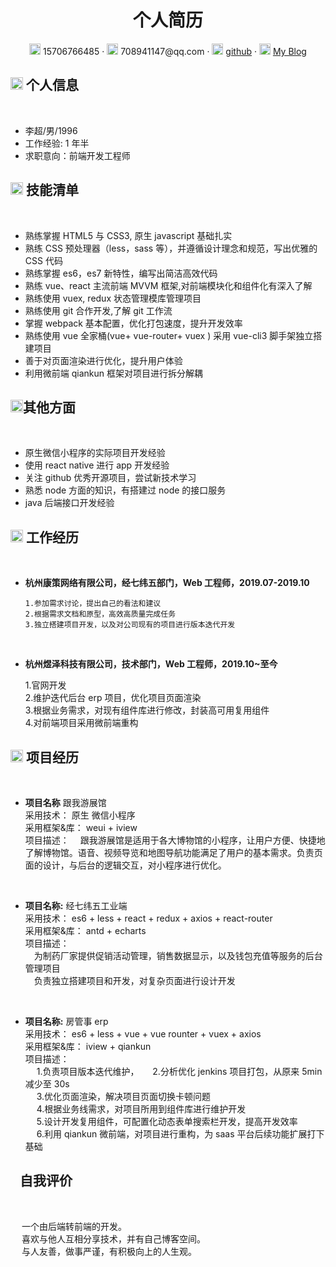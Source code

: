 <center>
     <h1>个人简历</h1>
     <div>
         <span>
             <img src="../.vuepress/assets/img/phone-solid.svg" width="18px">
             15706766485
         </span>
         ·
         <span>
             <img src="../.vuepress/assets/img/envelope-solid.svg" width="18px">
             708941147@qq.com
         </span>
         ·
         <span>
             <img src="../.vuepress/assets/img/github-brands.svg" width="18px">
             <a href="https://github.com/wow-lc">github</a>
         </span>
         ·
         <span>
             <img src="../.vuepress/assets/img/rss-solid.svg" width="18px">
             <a href="https://wow-lc.github.io/skills_blog/">My Blog</a>
         </span>
     </div>
 </center>

## <img src="../.vuepress/assets/img/info-circle-solid.svg" width="20px"> 个人信息

 <br/>

- 李超/男/1996
- 工作经验: 1 年半
- 求职意向：前端开发工程师

## <img src="../.vuepress/assets/img/tools-solid.svg" width="20px"> 技能清单

 <br/>

- 熟练掌握 HTML5 与 CSS3, 原生 javascript 基础扎实
- 熟练 CSS 预处理器（less，sass 等），并遵循设计理念和规范，写出优雅的 CSS 代码
- 熟练掌握 es6，es7 新特性，编写出简洁高效代码
- 熟练 vue、react 主流前端 MVVM 框架,对前端模块化和组件化有深入了解
- 熟练使用 vuex, redux 状态管理模库管理项目
- 熟练使用 git 合作开发,了解 git 工作流
- 掌握 webpack 基本配置，优化打包速度，提升开发效率
- 熟练使用 vue 全家桶(vue+ vue-router+ vuex ) 采用 vue-cli3 脚手架独立搭建项目
- 善于对页面渲染进行优化，提升用户体验
- 利用微前端 qiankun 框架对项目进行拆分解耦

## <img src="../.vuepress/assets/img/tools-solid.svg" width="20px">其他方面

<br/>

- 原生微信小程序的实际项目开发经验
- 使用 react native 进行 app 开发经验
- 关注 github 优秀开源项目，尝试新技术学习
- 熟悉 node 方面的知识，有搭建过 node 的接口服务
- java 后端接口开发经验

## <img src="../.vuepress/assets/img/briefcase-solid.svg" width="20px"> 工作经历

<br/>

- **杭州康策网络有限公司，经七纬五部门，Web 工程师，2019.07-2019.10**

      1.参加需求讨论，提出自己的看法和建议
      2.根据需求文档和原型，高效高质量完成任务
      3.独立搭建项目开发，以及对公司现有的项目进行版本迭代开发

  <br/>

- **杭州煜泽科技有限公司，技术部门，Web 工程师，2019.10~至今**

  1.官网开发  
   2.维护迭代后台 erp 项目，优化项目页面渲染  
   3.根据业务需求，对现有组件库进行修改，封装高可用复用组件  
   4.对前端项目采用微前端重构

## <img src="../.vuepress/assets/img/project-diagram-solid.svg" width="20px"> 项目经历

<br/>

- **项目名称** 跟我游展馆  
  采用技术： 原生 微信小程序  
  采用框架&库： weui + iview  
  项目描述：
  &emsp;跟我游展馆是适用于各大博物馆的小程序，让用户方便、快捷地了解博物馆。语音、视频导览和地图导航功能满足了用户的基本需求。负责页面的设计，与后台的逻辑交互，对小程序进行优化。  


<br/>   
   
- **项目名称:** 经七纬五工业端  
采用技术： es6 + less + react + redux + axios + react-router   
采用框架&库： antd + echarts  
项目描述：   
&emsp;为制药厂家提供促销活动管理，销售数据显示，以及钱包充值等服务的后台管理项目  
&emsp;负责独立搭建项目和开发，对复杂页面进行设计开发

<br/>

- **项目名称:** 房管事 erp  
  采用技术： es6 + less + vue + vue rounter + vuex + axios  
  采用框架&库： iview + qiankun  
  项目描述：  
  &emsp; 1.负责项目版本迭代维护，
  &emsp; 2.分析优化 jenkins 项目打包，从原来 5min 减少至 30s  
  &emsp; 3.优化页面渲染，解决项目页面切换卡顿问题  
  &emsp; 4.根据业务线需求，对项目所用到组件库进行维护开发  
  &emsp; 5.设计开发复用组件，可配置化动态表单搜索栏开发，提高开发效率  
  &emsp; 6.利用 qiankun 微前端，对项目进行重构，为 saas 平台后续功能扩展打下基础

## <img src="../.vuepress/assets/img/info-solid.svg" width="10px"> 自我评价

<br/>

&emsp; 一个由后端转前端的开发。  
&emsp; 喜欢与他人互相分享技术，并有自己博客空间。  
&emsp; 与人友善，做事严谨，有积极向上的人生观。
